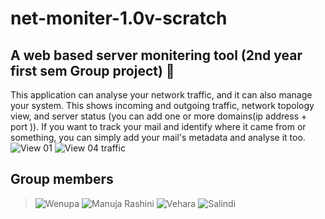 # net-moniter-1.0v-scratch
A web based server monitering tool (2nd year first sem Group project) 🐧
-----------------------------------------------------------------------

This application can analyse your network traffic, and it can also manage your system. This shows incoming and outgoing traffic, network topology view, and server status (you can add one or more domains(ip address + port )). If you want to track your mail and identify where it came from or something, you can simply add your mail's metadata and analyse it too.
![View 01](https://pbs.twimg.com/media/Fk41Z-LXwAE9p98?format=jpg&name=large)
![View 04 traffic](https://pbs.twimg.com/media/Fk44Y6sWAAEQwhY?format=png&name=medium)

Group members
--------------
> ![Wenupa](https://github.com/wenupa)
> ![Manuja](https://github.com/manuja29)
> Rashini
> ![Vehara](https://github.com/VeharaW)
> ![Salindi](https://github.com/Salindi)


